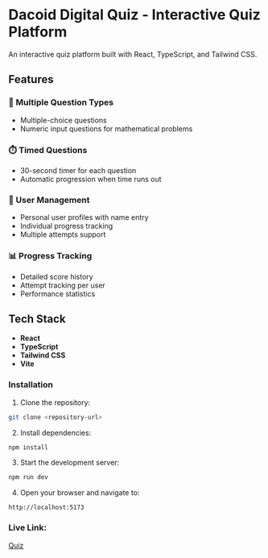# Dacoid Digital Quiz - Interactive Quiz Platform

An interactive quiz platform built with React, TypeScript, and Tailwind CSS.

## Features

### 🎯 Multiple Question Types
- Multiple-choice questions
- Numeric input questions for mathematical problems

### ⏱️ Timed Questions
- 30-second timer for each question
- Automatic progression when time runs out

### 👤 User Management
- Personal user profiles with name entry
- Individual progress tracking
- Multiple attempts support

### 📊 Progress Tracking
- Detailed score history
- Attempt tracking per user
- Performance statistics

## Tech Stack

- **React**
- **TypeScript**
- **Tailwind CSS**
- **Vite**


### Installation

1. Clone the repository:
```bash
git clone <repository-url>
```

2. Install dependencies:
```bash
npm install
```

3. Start the development server:
```bash
npm run dev
```

4. Open your browser and navigate to:
```
http://localhost:5173
```

### Live Link:
[Quiz](https://dacoid-quiz-beta.vercel.app/)
